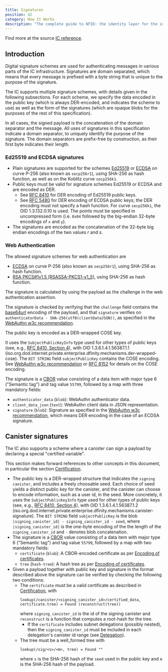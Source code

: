 ```yaml
---
title: Signatures
position: 42
category: How It Works
description: "The complete guide to NFID: the identity layer for the internet."
---
```

<div class="-mt-4"><p class="text-gray-600 dark:text-gray-400">Find more at the source <a href="https://internetcomputer.org/docs/current/references/ic-interface-spec/#signatures">IC reference</a>.

## Introduction
Digital signature schemes are used for authenticating messages in various parts of the IC infrastructure. Signatures are domain separated, which means that every message is prefixed with a byte string that is unique to the purpose of the signature.

The IC supports multiple signature schemes, with details given in the following subsections. For each scheme, we specify the data encoded in the public key (which is always DER-encoded, and indicates the scheme to use) as well as the form of the signatures (which are opaque blobs for the purposes of the rest of this specification).

In all cases, the signed payload is the concatenation of the domain separator and the message. All uses of signatures in this specification indicate a domain separator, to uniquely identify the purpose of the signature. The domain separators are prefix-free by construction, as their first byte indicates their length.

### Ed25519 and ECDSA signatures
- Plain signatures are supported for the schemes [Ed25519](https://ed25519.cr.yp.to/index.html) or [ECDSA](https://nvlpubs.nist.gov/nistpubs/FIPS/NIST.FIPS.186-4.pdf) on curve P-256 (also known as `secp256r1`), using SHA-256 as hash function, as well as on the Koblitz curve `secp256k1`.
- Public keys must be valid for signature schemes Ed25519 or ECDSA and are encoded as DER.
    - See [RFC 8410](https://tools.ietf.org/html/rfc8410) for DER encoding of Ed25519 public keys.
    - See [RFC 5480](https://tools.ietf.org/rfc/rfc5480) for DER encoding of ECDSA public keys; the DER encoding must not specify a hash function. For curve `secp256k1`, the OID 1.3.132.0.10 is used. The points must be specified in uncompressed form (i.e. `0x04` followed by the big-endian 32-byte encodings of `x` and `y`).
- The signatures are encoded as the concatenation of the 32-byte big endian encodings of the two values *r* and *s*.

### Web Authentication
The allowed signature schemes for web authentication are
- [ECDSA](https://nvlpubs.nist.gov/nistpubs/FIPS/NIST.FIPS.186-4.pdf) on curve P-256 (also known as `secp256r1`), using SHA-256 as hash function.
- [RSA PKCS#1v1.5 (RSASSA-PKCS1-v1_5)](https://datatracker.ietf.org/doc/html/rfc8017#section-8.2), using SHA-256 as hash function.

The signature is calculated by using the payload as the challenge in the web authentication assertion.

The signature is checked by verifying that the `challenge` field contains the [base64url](https://tools.ietf.org/html/rfc4648#section-5) encoding of the payload, and that `signature` verifies on `authenticatorData · SHA-256(utf8(clientDataJSON))`, as specified in the [WebAuthn w3c recommendation](https://www.w3.org/TR/webauthn/#op-get-assertion).

The public key is encoded as a DER-wrapped COSE key.

It uses the `SubjectPublicKeyInfo` type used for other types of public keys (see, e.g., [RFC 8410, Section 4](https://tools.ietf.org/html/rfc8410#section-4)), with OID 1.3.6.1.4.1.56387.1.1 (iso.org.dod.internet.private.enterprise.dfinity.mechanisms.der-wrapped-cose). The `BIT STRING` field `subjectPublicKey` contains the COSE encoding. See [WebAuthn w3c recommendation](https://www.w3.org/TR/webauthn/#sctn-encoded-credPubKey-examples) or [RFC 8152](https://tools.ietf.org/html/rfc8152#section-13.1) for details on the COSE encoding.

The signature is a [CBOR](https://internetcomputer.org/docs/current/references/ic-interface-spec#cbor) value consisting of a data item with major type 6 ("Semantic tag") and tag value `55799`, followed by a map with three mandatory fields:
- `authenticator_data` (`blob`): WebAuthn authenticator data.
- `client_data_json` (`text`): WebAuthn client data in JSON representation.
- `signature` (`blob`): Signature as specified in the [WebAuthn w3c recommendation](https://www.w3.org/TR/webauthn/#signature-attestation-types), which means DER encoding in the case of an ECDSA signature.

## Canister signatures
The IC also supports a scheme where a canister can sign a payload by declaring a special "certified variable".

This section makes forward references to other concepts in this document, in particular the section [Certification](https://internetcomputer.org/docs/current/references/ic-interface-spec#certification).
- The public key is a DER-wrapped structure that indicates the `signing canister`, and includes a freely choosable seed. Each choice of seed yields a distinct public key for the canister, and the canister can choose to encode information, such as a user id, in the seed. More concretely, it uses the `SubjectPublicKeyInfo` type used for other types of public keys (see, e.g., [RFC 8410, Section 4](https://tools.ietf.org/html/rfc8410#section-4)), with OID 1.3.6.1.4.1.56387.1.2 (iso.org.dod.internet.private.enterprise.dfinity.mechanisms.canister-signature). The `BIT STRING` field `subjectPublicKey` is the blob `|signing_canister_id| · signing_canister_id · seed`, where `|signing_canister_id|` is the one-byte encoding of the the length of the `signing_canister_id` and `·` denotes blob concatenation.
- The signature is a [CBOR](https://internetcomputer.org/docs/current/references/ic-interface-spec#cbor) value consisting of a data item with major type 6 ("Semantic tag") and tag value `55799`, followed by a map with two mandatory fields:
    - `certificate` (`blob`): A CBOR-encoded certificate as per [Encoding of certificates](https://internetcomputer.org/docs/current/references/ic-interface-spec#certification-encoding).
    - `tree` (`hash-tree`): A hash tree as per [Encoding of certificates](https://internetcomputer.org/docs/current/references/ic-interface-spec#certification-encoding).
- Given a payload together with public key and signature in the format described above the signature can be verified by checking the following two conditions:
    - The `certificate` must be a valid certificate as described in [Certification](https://internetcomputer.org/docs/current/references/ic-interface-spec#certification), with
        ```
        lookup(/canister/<signing_canister_id>/certified_data, certificate.tree) = Found (reconstruct(tree))
        ```
        where `signing_canister_id` is the id of the signing canister and `reconstruct` is a function that computes a root-hash for the tree.
        - If the `certificate` includes subnet delegations (possibly nested), then the `signing_canister_id` must be included in each delegation's canister id range (see [Delegation](https://internetcomputer.org/docs/current/references/ic-interface-spec#certification-delegation)).
    - The tree must be a well_formed tree with
        ```
        lookup(/sig/<s>/<m>, tree) = Found ""
        ```
        where `s` is the SHA-256 hash of the `seed` used in the public key and `m` is the SHA-256 hash of the payload.